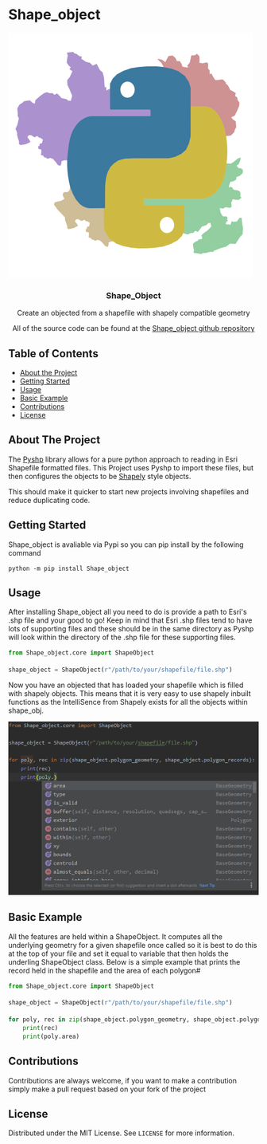 # Shape_object
![logo]
<h3 align="center">Shape_Object</h3>
<p align="center">Create an objected from a shapefile with shapely compatible geometry</p>
<p align="center">All of the source code can be found at the <a href="https://github.com/sbaker-dev/Shape_object">Shape_object github repository</a></p>


<!--Table OF CONTENTS -->
## Table of Contents
* [About the Project](#about-the-project)
* [Getting Started](#getting-started)
* [Usage](#usage)
* [Basic Example](#basic-example)
* [Contributions](#contributions)
* [License](#license)


<!--ABOUT THE PROJECT -->
## About The Project
The [Pyshp](https://pypi.org/project/pyshp/1.2.10/) library allows for a pure python approach to reading in Esri 
Shapefile formatted files. This Project uses Pyshp to import these files, but then configures the objects to be 
[Shapely](https://pypi.org/project/Shapely/) style objects. 

This should make it quicker to start new projects involving shapefiles and reduce duplicating code.

<!-- GETTING STARTED -->    
## Getting Started 
Shape_object is avaliable via Pypi so you can pip install by the following command

```shell script
python -m pip install Shape_object
```

<!-- USAGE -->
## Usage
After installing Shape_object all you need to do is provide a path to Esri's .shp file and your good to go! Keep in mind
that Esri .shp files tend to have lots of supporting files and these should be in the same directory as Pyshp will look
within the directory of the .shp file for these supporting files.

```python
from Shape_object.core import ShapeObject

shape_object = ShapeObject(r"/path/to/your/shapefile/file.shp")

```
Now you have an objected that has loaded your shapefile which is filled with shapely objects. This means that it is very
easy to use shapely inbuilt functions as the IntelliSence from Shapely exists for all the objects within shape_obj.

![shapely_sense]

<!-- BASIC EXAMPLE -->
## Basic Example

All the features are held within a ShapeObject. It computes all the underlying geometry for a given shapefile once 
called so it is best to do this at the top of your file and set it equal to variable that then holds the underling 
ShapeObject class. Below is a simple example that prints the record held in the shapefile and the area of each polygon#


```python
from Shape_object.core import ShapeObject

shape_object = ShapeObject(r"/path/to/your/shapefile/file.shp")

for poly, rec in zip(shape_object.polygon_geometry, shape_object.polygon_records):
    print(rec)
    print(poly.area)
```


<!-- CONTRIBUTIONS -->
## Contributions
Contributions are always welcome, if you want to make a contribution simply make a pull request based on your fork of
the project

<!-- License -->
## License
Distributed under the MIT License. See `LICENSE` for more information.


<!-- MARKDOWN LINKS & IMAGES -->
<!-- https://www.markdownguide.org/basic-syntax/#reference-style-links -->
[logo]: images/logo_50%.png
[shapely_sense]: images/intelisense.png


